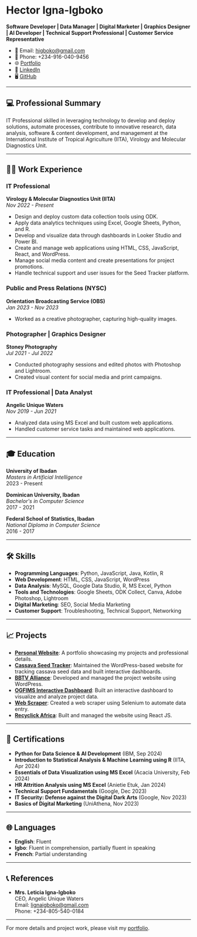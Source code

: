 # Hector Igna-Igboko

**Software Developer | Data Manager | Digital Marketer | Graphics Designer | AI Developer | Technical Support Professional | Customer Service Representative**

- 📧 Email: higboko@gmail.com
- 📱 Phone: +234-916-040-9456
- 🌐 [Portfolio](https://higna.vercel.app)
- 💼 [LinkedIn](https://www.linkedin.com/in/hector-ignatius)
- 🖥️ [GitHub](https://github.com/higna)

---

## 💻 Professional Summary

IT Professional skilled in leveraging technology to develop and deploy solutions, automate processes, contribute to innovative research, data analysis, software & content development, and management at the International Institute of Tropical Agriculture (IITA), Virology and Molecular Diagnostics Unit.

---

## 🧑‍💼 Work Experience

### IT Professional  
**Virology & Molecular Diagnostics Unit (IITA)**  
_Nov 2022 - Present_

- Design and deploy custom data collection tools using ODK.
- Apply data analytics techniques using Excel, Google Sheets, Python, and R.
- Develop and visualize data through dashboards in Looker Studio and Power BI.
- Create and manage web applications using HTML, CSS, JavaScript, React, and WordPress.
- Manage social media content and create presentations for project promotions.
- Handle technical support and user issues for the Seed Tracker platform.

### Public and Press Relations (NYSC)  
**Orientation Broadcasting Service (OBS)**  
_Jan 2023 - Nov 2023_

- Worked as a creative photographer, capturing high-quality images.

### Photographer | Graphics Designer  
**Stoney Photography**  
_Jul 2021 - Jul 2022_

- Conducted photography sessions and edited photos with Photoshop and Lightroom.
- Created visual content for social media and print campaigns.

### IT Professional | Data Analyst  
**Angelic Unique Waters**  
_Nov 2019 - Jun 2021_

- Analyzed data using MS Excel and built custom web applications.
- Handled customer service tasks and maintained web applications.

---

## 🎓 Education

**University of Ibadan**  
_Masters in Artificial Intelligence_  
2023 - Present

**Dominican University, Ibadan**  
_Bachelor's in Computer Science_  
2017 - 2021

**Federal School of Statistics, Ibadan**  
_National Diploma in Computer Science_  
2016 - 2017

---

## 🛠️ Skills

- **Programming Languages**: Python, JavaScript, Java, Kotlin, R
- **Web Development**: HTML, CSS, JavaScript, WordPress
- **Data Analysis**: MySQL, Google Data Studio, R, MS Excel, Python
- **Tools and Technologies**: Google Sheets, ODK Collect, Canva, Adobe Photoshop, Lightroom
- **Digital Marketing**: SEO, Social Media Marketing
- **Customer Support**: Troubleshooting, Technical Support, Networking

---

## 📈 Projects

- **[Personal Website](https://higna.vercel.app)**: A portfolio showcasing my projects and professional details.
- **[Cassava Seed Tracker](https://tinyurl.com/cstdboard)**: Maintained the WordPress-based website for tracking cassava seed data and built interactive dashboards.
- **[BBTV Alliance](https://bbtvalliance.org/newsite)**: Developed and managed the project website using WordPress.
- **[OGFIMS Interactive Dashboard](https://tinyurl.com/ogfimsdashboard)**: Built an interactive dashboard to visualize and analyze project data.
- **[Web Scraper](https://github.com/higna/web_scraper)**: Created a web scraper using Selenium to automate data entry.
- **[Recyclick Africa](https://recyclick.africa)**: Built and managed the website using React JS.

---

## 📜 Certifications

- **Python for Data Science & AI Development** (IBM, Sep 2024)
- **Introduction to Statistical Analysis & Machine Learning using R** (IITA, Apr 2024)
- **Essentials of Data Visualization using MS Excel** (Acacia University, Feb 2024)
- **HR Attrition Analysis using MS Excel** (Anietie Etuk, Jan 2024)
- **Technical Support Fundamentals** (Google, Dec 2023)
- **IT Security: Defense against the Digital Dark Arts** (Google, Nov 2023)
- **Basics of Digital Marketing** (UniAthena, Nov 2023)

---

## 🌐 Languages

- **English**: Fluent
- **Igbo**: Fluent in comprehension, partially fluent in speaking
- **French**: Partial understanding

---

## 📞 References

- **Mrs. Leticia Igna-Igboko**  
  CEO, Angelic Unique Waters  
  Email: lignaigboko@gmail.com  
  Phone: +234-805-540-0184

---

For more details and project work, please visit my [portfolio](https://higna.vercel.app).
